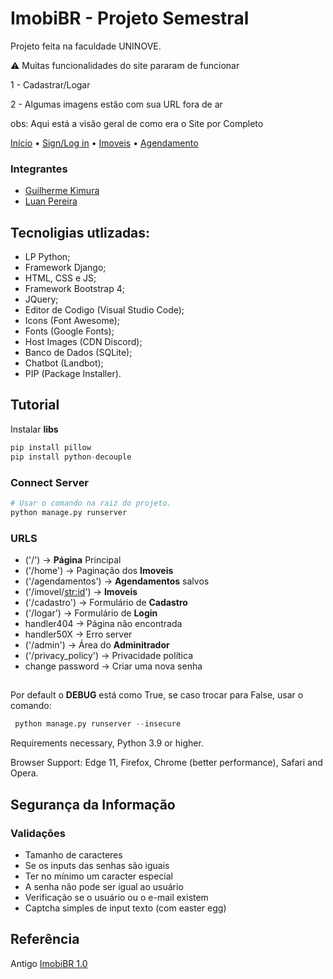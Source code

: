 # ImobiBR - Projeto Semestral

Projeto feita na faculdade UNINOVE.

⚠ Muitas funcionalidades do site pararam de funcionar

1 - Cadastrar/Logar

2 - Algumas imagens estão com sua URL fora de ar

obs: Aqui está a visão geral de como era o Site por Completo

<p align="left">
  <a href="https://github.com/satoosan/ImobiBR/blob/main/overview/1-index.gif">Início</a> •
  <a href="https://github.com/satoosan/ImobiBR/blob/main/overview/2-login%26cadastro.gif">Sign/Log in</a> •
 <a href="https://github.com/satoosan/ImobiBR/blob/main/overview/3-home%26imovel.gif">Imoveis</a> •
 <a href="https://github.com/satoosan/ImobiBR/blob/main/overview/4-imovel%26agendamentos.gif">Agendamento</a>
</p>



### Integrantes 
- [ Guilherme Kimura](https://github.com/satoosan)
- [Luan Pereira](https://github.com/Luanc210)

## 

## Tecnoligias utlizadas: 
- LP Python;
- Framework Django;
- HTML, CSS e JS;
- Framework Bootstrap 4;
- JQuery;
- Editor de Codigo (Visual Studio Code);
- Icons (Font Awesome);
- Fonts (Google Fonts);
- Host Images (CDN Discord);
- Banco de Dados (SQLite);
- Chatbot (Landbot);
- PIP (Package Installer).

## 

## Tutorial

Instalar **libs**

```Python
pip install pillow
pip install python-decouple
```

### Connect Server 

```Python
# Usar o comando na raiz do projeto.
python manage.py runserver
```
### URLS

- ('/') -> **Página** Principal 
- ('/home') -> Paginação dos **Imoveis**
- ('/agendamentos') -> **Agendamentos** salvos
- ('/imovel/<str:id>') -> **Imoveis**
- ('/cadastro') -> Formulário de **Cadastro**
- ('/logar') -> Formulário de **Login**
- handler404 -> Página não encontrada
- handler50X -> Erro server
- ('/admin') -> Área do **Adminitrador**
- ('/privacy_policy') -> Privacidade política
- change password -> Criar uma nova senha

##

Por default o **DEBUG** está como True, se caso trocar para False, usar o comando: 
```Python
 python manage.py runserver --insecure
```
Requirements necessary, Python 3.9 or higher. 

Browser Support: Edge 11, Firefox, Chrome (better performance), Safari and Opera.
##

## Segurança da Informação  

### Validações
- Tamanho de caracteres
- Se os inputs das senhas são iguais
- Ter no mínimo um caracter especial
- A senha não pode ser igual ao usuário
- Verificação se o usuário ou o e-mail existem
- Captcha simples de input texto (com easter egg)

## Referência 

Antigo <a href="https://github.com/satoosan/ImobiBR/tree/imobi---pystackweek">ImobiBR 1.0</a>
